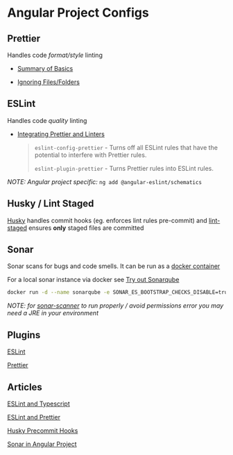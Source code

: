 # Angular Project Configs

## Prettier

Handles code _format/style_ linting

- [Summary of Basics](https://prettier.io/docs/en/ignore.html)

- [Ignoring Files/Folders](https://prettier.io/docs/en/ignore.html)

## ESLint

Handles code _quality_ linting

- [Integrating Prettier and Linters](https://prettier.io/docs/en/integrating-with-linters.html)

  > `eslint-config-prettier` - Turns off all ESLint rules that have the potential to interfere with Prettier rules.
  >
  > `eslint-plugin-prettier` - Turns Prettier rules into ESLint rules.

_NOTE: Angular project specific:_
`ng add @angular-eslint/schematics`

## Husky / Lint Staged

[Husky](https://www.npmjs.com/package/husky) handles commit hooks (eg. enforces lint rules pre-commit) and [lint-staged](https://www.npmjs.com/package/lint-staged) ensures **only** staged files are committed

## Sonar

Sonar scans for bugs and code smells. It can be run as a [docker container](https://hub.docker.com/_/sonarqube)

For a local sonar instance via docker see [Try out Sonarqube](https://docs.sonarqube.org/latest/try-out-sonarqube/)

```bash
docker run -d --name sonarqube -e SONAR_ES_BOOTSTRAP_CHECKS_DISABLE=true -p 9000:9000 sonarqube:latest
```

_NOTE: for [sonar-scanner](https://www.npmjs.com/package/sonar-scanner) to run properly / avoid permissions error you may need a JRE in your environment_

## Plugins

[ESLint](https://marketplace.visualstudio.com/items?itemName=dbaeumer.vscode-eslint)

[Prettier](https://marketplace.visualstudio.com/items?itemName=esbenp.prettier-vscode)

## Articles

[ESLint and Typescript](https://khalilstemmler.com/blogs/typescript/eslint-for-typescript/)

[ESLint and Prettier](https://khalilstemmler.com/blogs/tooling/prettier/)

[Husky Precommit Hooks](https://khalilstemmler.com/blogs/tooling/enforcing-husky-precommit-hooks/)

[Sonar in Angular Project](https://medium.com/beingcoders/setup-sonarqube-with-angular-project-in-6-minutes-57a87b3ca8c4)
